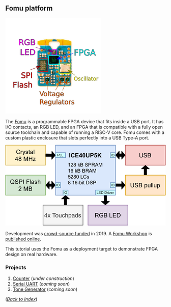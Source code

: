 ## Fomu platform

![Annotated Hardware](../Fomu/pics/hw-pvt-annotated.png)

The [Fomu](https://tomu.im/fomu.html) is a programmable FPGA device that fits inside a USB port.
It has I/O contacts, an RGB LED, and an FPGA
that is compatible with a fully open source toolchain
and capable of running a RISC-V core.
Fomu comes with a custom plastic enclosure that slots perfectly into a USB Type-A port.

![Functional Block Diagram](../Fomu/pics/fomu-block-diagram.png)

Development was [crowd-source funded](https://www.crowdsupply.com/sutajio-kosagi/fomu) in 2019.
A [Fomu Workshop](https://github.com/im-tomu/fomu-workshop)
is [published online](https://workshop.fomu.im/en/latest/).

This tutorial uses the Fomu as a deployment target
to demonstrate FPGA design on real hardware.

### Projects

 1. [Counter](counter/fomu_pvt.md) (_under construction_)
 2. [Serial UART](uart/fomu_pvt.md) (_coming soon_)
 3. [Tone Generator](tone/fomu_pvt.md) (_coming soon_)

([_Back to Index_](README.md))
